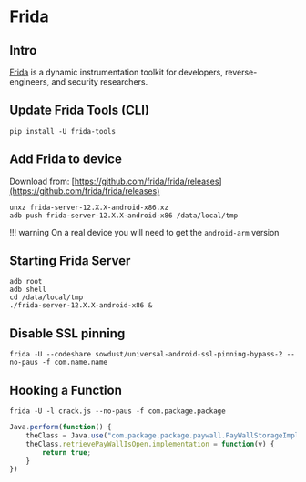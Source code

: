 # Frida

## Intro

[Frida](https://github.com/frida) is a dynamic instrumentation toolkit for developers, reverse-engineers, and security researchers.

## Update Frida Tools (CLI)

```
pip install -U frida-tools
```

## Add Frida to device

Download from: [https://github.com/frida/frida/releases](https://github.com/frida/frida/releases)

```
unxz frida-server-12.X.X-android-x86.xz
adb push frida-server-12.X.X-android-x86 /data/local/tmp
```

!!! warning
     On a real device you will need to get the `android-arm` version

## Starting Frida Server

```
adb root
adb shell
cd /data/local/tmp
./frida-server-12.X.X-android-x86 &
```

## Disable SSL pinning

```
frida -U --codeshare sowdust/universal-android-ssl-pinning-bypass-2 --no-paus -f com.name.name
```

## Hooking a Function

```
frida -U -l crack.js --no-paus -f com.package.package
```

```javascript title="crack.js"
Java.perform(function() {
    theClass = Java.use("com.package.package.paywall.PayWallStorageImpl");
    theClass.retrievePayWallIsOpen.implementation = function(v) {
        return true;
    }
})
```
